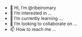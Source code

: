 - 👋 Hi, I’m @ribeiromary
- 👀 I’m interested in ...
- 🌱 I’m currently learning ...
- 💞️ I’m looking to collaborate on ...
- 📫 How to reach me ...

<!---
ribeiromary/ribeiromary is a ✨ special ✨ repository because its `README.md` (this file) appears on your GitHub profile.
You can click the Preview link to take a look at your changes.
--->
